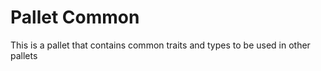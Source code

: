 # Pallet Common

This is a pallet that contains common traits and types to be used in other pallets
